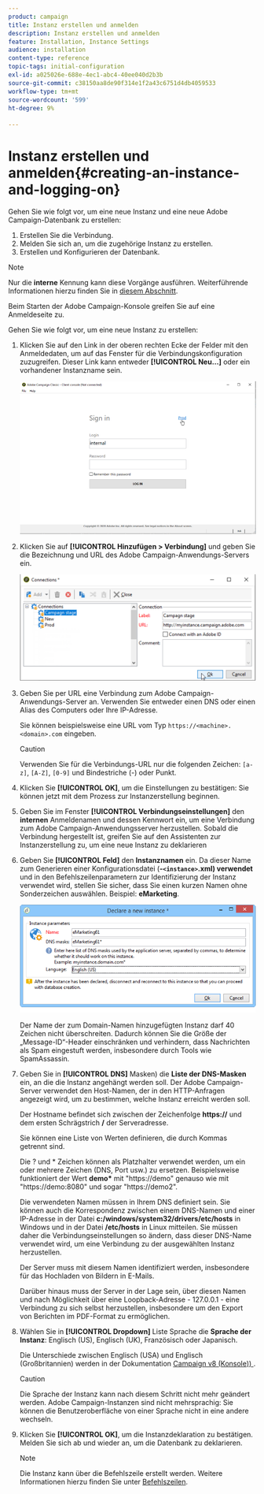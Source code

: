 ```yaml
---
product: campaign
title: Instanz erstellen und anmelden
description: Instanz erstellen und anmelden
feature: Installation, Instance Settings
audience: installation
content-type: reference
topic-tags: initial-configuration
exl-id: a025026e-688e-4ec1-abc4-40ee040d2b3b
source-git-commit: c38150aa8de90f314e1f2a43c6751d4db4059533
workflow-type: tm+mt
source-wordcount: '599'
ht-degree: 9%

---
```


# Instanz erstellen und anmelden{#creating-an-instance-and-logging-on}



Gehen Sie wie folgt vor, um eine neue Instanz und eine neue Adobe Campaign-Datenbank zu erstellen:

1. Erstellen Sie die Verbindung.
1. Melden Sie sich an, um die zugehörige Instanz zu erstellen.
1. Erstellen und Konfigurieren der Datenbank.

>[!NOTE]
>
>Nur die **interne** Kennung kann diese Vorgänge ausführen. Weiterführende Informationen hierzu finden Sie in [diesem Abschnitt](../../installation/using/configuring-campaign-server.md#internal-identifier).

Beim Starten der Adobe Campaign-Konsole greifen Sie auf eine Anmeldeseite zu.

Gehen Sie wie folgt vor, um eine neue Instanz zu erstellen:

1. Klicken Sie auf den Link in der oberen rechten Ecke der Felder mit den Anmeldedaten, um auf das Fenster für die Verbindungskonfiguration zuzugreifen. Dieser Link kann entweder **[!UICONTROL Neu…]** oder ein vorhandener Instanzname sein.

   ![](assets/s_ncs_install_define_connection_01.png)

1. Klicken Sie auf **[!UICONTROL Hinzufügen > Verbindung]** und geben Sie die Bezeichnung und URL des Adobe Campaign-Anwendungs-Servers ein.

   ![](assets/s_ncs_install_define_connection_02.png)

1. Geben Sie per URL eine Verbindung zum Adobe Campaign-Anwendungs-Server an. Verwenden Sie entweder einen DNS oder einen Alias des Computers oder Ihre IP-Adresse.

   Sie können beispielsweise eine URL vom Typ `https://<machine>.<domain>.com` eingeben.

   >[!CAUTION]
   >
   >Verwenden Sie für die Verbindungs-URL nur die folgenden Zeichen: `[a-z]`, `[A-Z]`, `[0-9]` und Bindestriche (-) oder Punkt.

1. Klicken Sie **[!UICONTROL OK]**, um die Einstellungen zu bestätigen: Sie können jetzt mit dem Prozess zur Instanzerstellung beginnen.
1. Geben Sie im Fenster **[!UICONTROL Verbindungseinstellungen]** den **internen** Anmeldenamen und dessen Kennwort ein, um eine Verbindung zum Adobe Campaign-Anwendungsserver herzustellen. Sobald die Verbindung hergestellt ist, greifen Sie auf den Assistenten zur Instanzerstellung zu, um eine neue Instanz zu deklarieren
1. Geben Sie **[!UICONTROL Feld]** den **Instanznamen** ein. Da dieser Name zum Generieren einer Konfigurationsdatei (**-`<instance>`.xml) verwendet** und in den Befehlszeilenparametern zur Identifizierung der Instanz verwendet wird, stellen Sie sicher, dass Sie einen kurzen Namen ohne Sonderzeichen auswählen. Beispiel: **eMarketing**.

   ![](assets/s_ncs_install_create_instance.png)

   Der Name der zum Domain-Namen hinzugefügten Instanz darf 40 Zeichen nicht überschreiten. Dadurch können Sie die Größe der „Message-ID“-Header einschränken und verhindern, dass Nachrichten als Spam eingestuft werden, insbesondere durch Tools wie SpamAssassin.

1. Geben Sie in **[!UICONTROL DNS]** Masken) die **Liste der DNS-Masken** ein, an die die Instanz angehängt werden soll. Der Adobe Campaign-Server verwendet den Host-Namen, der in den HTTP-Anfragen angezeigt wird, um zu bestimmen, welche Instanz erreicht werden soll.

   Der Hostname befindet sich zwischen der Zeichenfolge **https://** und dem ersten Schrägstrich **/** der Serveradresse.

   Sie können eine Liste von Werten definieren, die durch Kommas getrennt sind.

   Die ? und &#42; Zeichen können als Platzhalter verwendet werden, um ein oder mehrere Zeichen (DNS, Port usw.) zu ersetzen. Beispielsweise funktioniert der Wert **demo&#42;** mit &quot;https://demo&quot; genauso wie mit &quot;https://demo:8080&quot; und sogar &quot;https://demo2&quot;.

   Die verwendeten Namen müssen in Ihrem DNS definiert sein. Sie können auch die Korrespondenz zwischen einem DNS-Namen und einer IP-Adresse in der Datei **c:/windows/system32/drivers/etc/hosts** in Windows und in der Datei **/etc/hosts** in Linux mitteilen. Sie müssen daher die Verbindungseinstellungen so ändern, dass dieser DNS-Name verwendet wird, um eine Verbindung zu der ausgewählten Instanz herzustellen.

   Der Server muss mit diesem Namen identifiziert werden, insbesondere für das Hochladen von Bildern in E-Mails.

   Darüber hinaus muss der Server in der Lage sein, über diesen Namen und nach Möglichkeit über eine Loopback-Adresse - 127.0.0.1 - eine Verbindung zu sich selbst herzustellen, insbesondere um den Export von Berichten im PDF-Format zu ermöglichen.

1. Wählen Sie in **[!UICONTROL Dropdown]** Liste Sprache die **Sprache der Instanz**: Englisch (US), Englisch (UK), Französisch oder Japanisch.

   Die Unterschiede zwischen Englisch (USA) und Englisch (Großbritannien) werden in der Dokumentation [Campaign v8 (Konsole)) ](https://experienceleague.adobe.com/de/docs/campaign/campaign-v8/new/campaign-ui).

   >[!CAUTION]
   >
   >Die Sprache der Instanz kann nach diesem Schritt nicht mehr geändert werden. Adobe Campaign-Instanzen sind nicht mehrsprachig: Sie können die Benutzeroberfläche von einer Sprache nicht in eine andere wechseln.

1. Klicken Sie **[!UICONTROL OK]**, um die Instanzdeklaration zu bestätigen. Melden Sie sich ab und wieder an, um die Datenbank zu deklarieren.

   >[!NOTE]
   >
   >Die Instanz kann über die Befehlszeile erstellt werden. Weitere Informationen hierzu finden Sie unter [Befehlszeilen](../../installation/using/command-lines.md).
